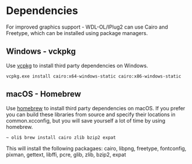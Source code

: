 # Dependencies

For improved graphics support - WDL-OL/IPlug2 can use Cairo and Freetype, which can be installed using package managers.


## Windows - vckpkg

Use [vcpkg](https://github.com/Microsoft/vcpkg) to install third party dependencies on Windows.

```vcpkg.exe install cairo:x64-windows-static cairo:x86-windows-static```

## macOS - Homebrew
Use [homebrew](https://brew.sh/) to install third party dependencies on macOS. If you prefer you can build these libraries from source and specify their locations in common.xcconfig, but you will save yourself a lot of time by using homebrew.  

```
~ oli$ brew install cairo zlib bzip2 expat
```

This will install the following packagaes: cairo, libpng, freetype, fontconfig, pixman, gettext, libffi, pcre, glib, zlib, bzip2, expat
